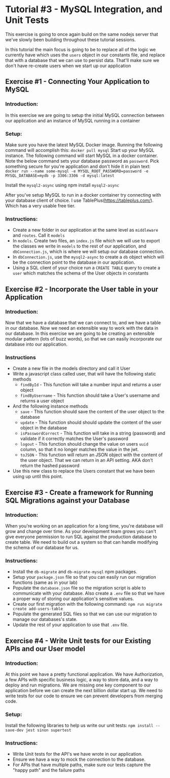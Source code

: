 # Tutorial #3 - MySQL Integration, and Unit Tests

This exercise is going to once again build on the same nodejs server that we've slowly been building throughout these tutorial sessions.

In this tutorial the main focus is going to be to replace all of the logic we currently have which uses the `users` object in our constants file, and replace that with a database that we can use to persist data. That'll make sure we don't have re-create users when we start up our application

## Exercise #1 - Connecting Your Application to MySQL

### Introduction:

In this exercise we are going to setup the initial MySQL connection between our application and an instance of MySQL running in a container

### Setup:

Make sure you have the latest MySQL Docker image. Running the following command will accomplish this:
`docker pull mysql`
Start up your MySQL instance. The following command will start MySQL in a docker container. Note the below command sets your database password as `password`. Pick something secure for you're application and don't hide it in plain text:
`docker run --name some-mysql -e MYSQL_ROOT_PASSWORD=password -e MYSQL_DATABASE=mydb -p 3306:3306 -d mysql:latest`

Install the `mysql2-async` using npm install `mysql2-async`

After you've setup MySQL to run in a docker container try connecting with your database client of choice. I use TablePlus(https://tableplus.com/). Which has a very usable free tier.

### Instructions:

- Create a new folder in our application at the same level as `middleware` and `routes`. Call it `models`
- In `models`. Create two files, an `index.js` file which we will use to export the classes we write in `models` to the rest of our application, and `dbConnection.js`, which is where we will setup our database connection.
- In `dbConnection.js`, use the `mysql2-async` to create a `db` object which will be the connection point to the database in our application.
- Using a SQL client of your choice run a `CREATE TABLE` query to create a `user` which matches the schema of the User objects in constants

## Exercise #2 - Incorporate the User table in your Application

### Introduction:

Now that we have a database that we can connect to, and we have a table in our database. Now we need an extensible way to work with the data in our database. In this exercise we are going to be creating an extensible modular pattern (lots of buzz words), so that we can easily incorporate our database into our application.

### Instructions

- Create a new file in the models directory and call it User
- Write a javascript class called user, that will have the following static methods
  - `findById` - This function will take a number input and returns a user object
  - `findByUsername` - This function should take a User's username and returns a user object
- And the following instance methods
  - `save` - This function should save the content of the user object to the database
  - `update` - This function should should update the content of the user object in the database
  - `isPasswordCorrect` - This function will take in a string (password) and validate if it correctly matches the User's password
  - `logout` - This function should change the value on users `uuid` column, so that it no longer matches the value in the jwt.
  - `toJSON` - This function will return an JSON object with the content of the user object. That we can return in an API setting. AKA don't return the hashed password
- Use this new class to replace the Users constant that we have been using up until this point.

## Exercise #3 - Create a framework for Running SQL Migrations against your Database

### Introduction:

When you're working on an application for a long time, you're database will grow and change over time. As your development team grows you can't give everyone permission to run SQL against the production database to create table. We need to build out a system so that can handle modifying the schema of our database for us.

### Instructions:

- Install the `db-migrate` and `db-migrate-mysql` npm packages.
- Setup your `package.json` file so that you can easily run our migration functions (same as in your lab)
- Populate the `database.json` file so the migration script is able to communicate with your database. Also create a `.env` file so that we have a proper way of storing our application's sensitive values.
- Create our first migration with the following command: `npm run migrate create add-users-table`
- Populate the generated SQL files so that we can use our migration to manage our databases's state.
- Update the rest of your application to use that `.env` file.

## Exercise #4 - Write Unit tests for our Existing APIs and our User model

### Introduction:

At this point we have a pretty functional application. We have Authorization, a few APIs with specific business logic, a way to store data, and a way to deploy and run migrations. We are missing one key component to our application before we can create the next billion dollar start up. We need to write tests for our code to ensure we can prevent developers from merging code.

### Setup:

Install the following libraries to help us write our unit tests:
`npm install --save-dev jest sinon supertest`

### Instructions:

- Write Unit tests for the API's we have wrote in our application.
- Ensure we have a way to mock the connection to the database.
- For APIs that have multiple paths, make sure our tests capture the "happy path" and the failure paths
